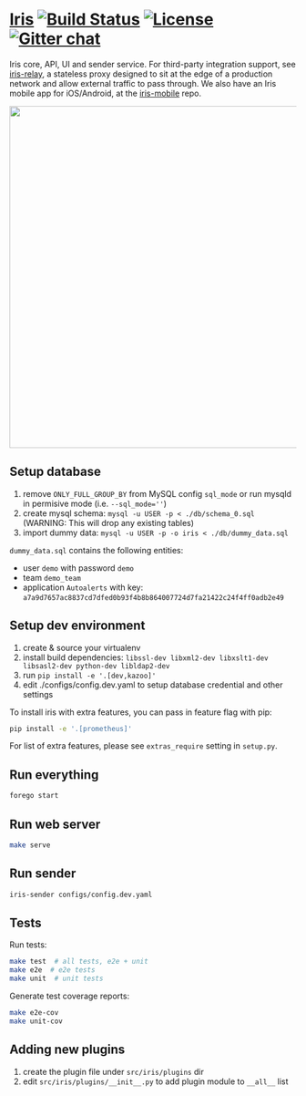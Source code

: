 [Iris](http://iris.claims) [![Build Status](https://circleci.com/gh/linkedin/iris.svg?style=shield)](https://circleci.com/gh/linkedin/iris) [![License](https://img.shields.io/badge/License-BSD%202--Clause-orange.svg)](https://opensource.org/licenses/BSD-2-Clause) [![Gitter chat](https://badges.gitter.im/irisoncall/Lobby.png)](https://gitter.im/irisoncall/Lobby)
========

Iris core, API, UI and sender service. For third-party integration support, see [iris-relay](https://github.com/linkedin/iris-relay), a stateless proxy designed to sit at the edge of a production network and allow external traffic to pass through. We also have an Iris mobile app for iOS/Android, at the [iris-mobile](https://github.com/linkedin/iris-mobile) repo.

<p align="center"><img src="https://github.com/linkedin/iris/raw/master/docs/source/_static/demo.png" width="600"></p>


Setup database
--------------

1. remove `ONLY_FULL_GROUP_BY` from MySQL config `sql_mode` or run mysqld in permisive mode (i.e. `--sql_mode=''`)
1. create mysql schema: `mysql -u USER -p < ./db/schema_0.sql`  (WARNING: This will drop any existing tables)
1. import dummy data: `mysql -u USER -p -o iris < ./db/dummy_data.sql`

`dummy_data.sql` contains the following entities:
  * user `demo` with password `demo`
  * team `demo_team`
  * application `Autoalerts` with key: `a7a9d7657ac8837cd7dfed0b93f4b8b864007724d7fa21422c24f4ff0adb2e49`


Setup dev environment
---------------------

1. create & source your virtualenv
1. install build dependencies: `libssl-dev libxml2-dev libxslt1-dev libsasl2-dev python-dev libldap2-dev`
1. run `pip install -e '.[dev,kazoo]'`
1. edit ./configs/config.dev.yaml to setup database credential and other settings

To install iris with extra features, you can pass in feature flag with pip:

```bash
pip install -e '.[prometheus]'
```

For list of extra features, please see `extras_require` setting in `setup.py`.


Run everything
--------------

```bash
forego start
```


Run web server
--------------

```bash
make serve
```


Run sender
---------

```bash
iris-sender configs/config.dev.yaml
```

Tests
-----

Run tests:

```bash
make test  # all tests, e2e + unit
make e2e  # e2e tests
make unit  # unit tests
```

Generate test coverage reports:

```bash
make e2e-cov
make unit-cov
```


Adding new plugins
------------------

1. create the plugin file under `src/iris/plugins` dir
1. edit `src/iris/plugins/__init__.py` to add plugin module to `__all__` list
